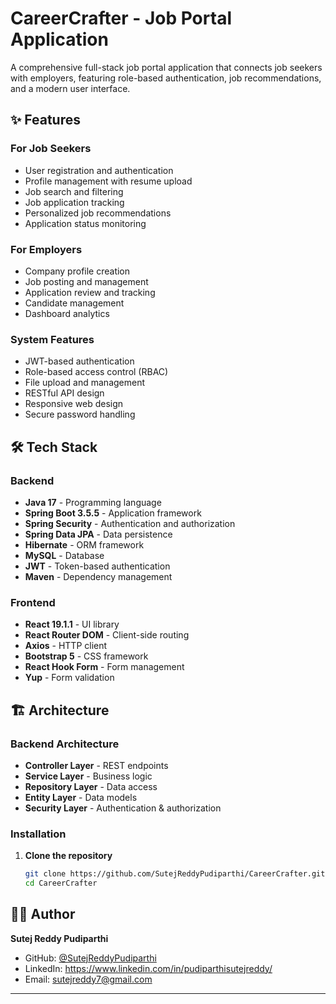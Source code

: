# CareerCrafter - Job Portal Application
A comprehensive full-stack job portal application that connects job seekers with employers, featuring role-based authentication, job recommendations, and a modern user interface.

## ✨ Features

### For Job Seekers
- User registration and authentication
- Profile management with resume upload
- Job search and filtering
- Job application tracking
- Personalized job recommendations
- Application status monitoring

### For Employers
- Company profile creation
- Job posting and management
- Application review and tracking
- Candidate management
- Dashboard analytics

### System Features
- JWT-based authentication
- Role-based access control (RBAC)
- File upload and management
- RESTful API design
- Responsive web design
- Secure password handling

## 🛠 Tech Stack

### Backend
- **Java 17** - Programming language
- **Spring Boot 3.5.5** - Application framework
- **Spring Security** - Authentication and authorization
- **Spring Data JPA** - Data persistence
- **Hibernate** - ORM framework
- **MySQL** - Database
- **JWT** - Token-based authentication
- **Maven** - Dependency management

### Frontend
- **React 19.1.1** - UI library
- **React Router DOM** - Client-side routing
- **Axios** - HTTP client
- **Bootstrap 5** - CSS framework
- **React Hook Form** - Form management
- **Yup** - Form validation

## 🏗 Architecture

### Backend Architecture
- **Controller Layer** - REST endpoints
- **Service Layer** - Business logic
- **Repository Layer** - Data access
- **Entity Layer** - Data models
- **Security Layer** - Authentication & authorization

### Installation

1. **Clone the repository**
   ```bash
   git clone https://github.com/SutejReddyPudiparthi/CareerCrafter.git
   cd CareerCrafter
   ```

## 👨‍💻 Author

**Sutej Reddy Pudiparthi**
- GitHub: [@SutejReddyPudiparthi](https://github.com/SutejReddyPudiparthi)
- LinkedIn: https://www.linkedin.com/in/pudiparthisutejreddy/
- Email: sutejreddy7@gmail.com

---
